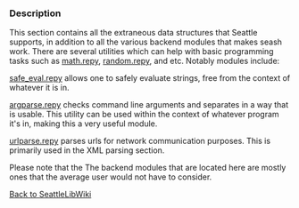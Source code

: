 ### Description

This section contains all the extraneous data structures that Seattle supports, in addition to all the various backend modules that makes seash work. There are several utilities which can help with basic programming tasks such as [math.repy](math.repy.md), [random.repy](random.repy.md), and etc. Notably modules include:

[safe_eval.repy](safe_eval.repy.md) allows one to safely evaluate strings, free from the context of whatever it is in.

[argparse.repy](argparse.repy.md) checks command line arguments and separates in a way that is usable. This utility can be used within the context of whatever program it's in, making this a very useful module.

[urlparse.repy](urlparse.repy.md) parses urls for network communication purposes. This is primarily used in the XML parsing section.

Please note that the The backend modules that are located here are mostly ones that the average user would not have to consider.

[Back to SeattleLibWiki](../)

